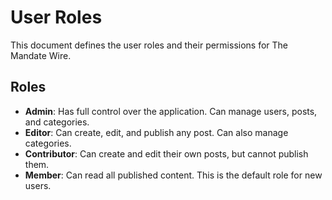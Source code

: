 # User Roles

This document defines the user roles and their permissions for The Mandate Wire.

## Roles

*   **Admin**: Has full control over the application. Can manage users, posts, and categories.
*   **Editor**: Can create, edit, and publish any post. Can also manage categories.
*   **Contributor**: Can create and edit their own posts, but cannot publish them.
*   **Member**: Can read all published content. This is the default role for new users.